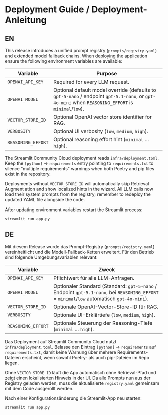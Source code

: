 # Deployment Guide / Deployment-Anleitung

## EN

This release introduces a unified prompt registry (`prompts/registry.yaml`) and
extended model fallback chains. When deploying the application ensure the
following environment variables are available:

| Variable | Purpose |
| --- | --- |
| `OPENAI_API_KEY` | Required for every LLM request. |
| `OPENAI_MODEL` | Optional default model override (defaults to `gpt-5-nano` / endpoint `gpt-5.1-nano`, or `gpt-4o-mini` when `REASONING_EFFORT` is `minimal`/`low`). |
| `VECTOR_STORE_ID` | Optional OpenAI vector store identifier for RAG. |
| `VERBOSITY` | Optional UI verbosity (`low`, `medium`, `high`). |
| `REASONING_EFFORT` | Optional reasoning effort hint (`minimal` … `high`). |

The Streamlit Community Cloud deployment reads `infra/deployment.toml`. Keep the
`[python]` → `requirements` entry pointing to `requirements.txt` to silence
"multiple requirements" warnings when both Poetry and pip files exist in the
repository.

Deployments without `VECTOR_STORE_ID` will automatically skip Retrieval Augment
ation and show localized hints in the wizard. All LLM calls now load their
system prompts from the registry; remember to redeploy the updated YAML file
alongside the code.

After updating environment variables restart the Streamlit process:

```bash
streamlit run app.py
```

## DE

Mit diesem Release wurde das Prompt-Registry (`prompts/registry.yaml`)
vereinheitlicht und die Modell-Fallback-Ketten erweitert. Für den Betrieb sind
folgende Umgebungsvariablen relevant:

| Variable | Zweck |
| --- | --- |
| `OPENAI_API_KEY` | Pflichtwert für alle LLM-Anfragen. |
| `OPENAI_MODEL` | Optionaler Standard (Standard: `gpt-5-nano` / Endpoint `gpt-5.1-nano`, bei `REASONING_EFFORT` = `minimal`/`low` automatisch `gpt-4o-mini`). |
| `VECTOR_STORE_ID` | Optionale OpenAI-Vector-Store-ID für RAG. |
| `VERBOSITY` | Optionale UI-Erklärtiefe (`low`, `medium`, `high`). |
| `REASONING_EFFORT` | Optionale Steuerung der Reasoning-Tiefe (`minimal` … `high`). |

Das Deployment auf Streamlit Community Cloud nutzt `infra/deployment.toml`.
Belasse den Eintrag `[python]` → `requirements` auf `requirements.txt`, damit
keine Warnung über mehrere Requirements-Dateien erscheint, wenn sowohl Poetry-
als auch pip-Dateien im Repo liegen.

Ohne `VECTOR_STORE_ID` läuft die App automatisch ohne Retrieval-Pfad und zeigt
einen lokalisierten Hinweis in der UI. Da alle Prompts nun aus der Registry
geladen werden, muss die aktualisierte `registry.yaml` gemeinsam mit dem Code
ausgerollt werden.

Nach einer Konfigurationsänderung die Streamlit-App neu starten:

```bash
streamlit run app.py
```
